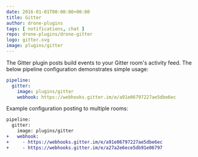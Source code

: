 ```yaml
---
date: 2016-01-01T00:00:00+00:00
title: Gitter
author: drone-plugins
tags: [ notifications, chat ]
repo: drone-plugins/drone-gitter
logo: gitter.svg
image: plugins/gitter
---
```


The Gitter plugin posts build events to your Gitter room's activity feed. The below pipeline configuration demonstrates simple usage:

```yaml
pipeline:
  gitter:
    image: plugins/gitter
    webhook: https://webhooks.gitter.im/e/a91e06797227ae5dbe6ec
```

Example configuration posting to multiple rooms:

```diff
pipeline:
  gitter:
    image: plugins/gitter
+   webhook:
+     - https://webhooks.gitter.im/e/a91e06797227ae5dbe6ec
+     - https://webhooks.gitter.im/e/a27a2e6ece5db91e06797
```
